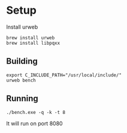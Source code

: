 # Setup

Install urweb
```
brew install urweb
brew install libpqxx
```

## Building
```
export C_INCLUDE_PATH="/usr/local/include/"
urweb bench
```

## Running
```
./bench.exe -q -k -t 8
```

It will run on port 8080
